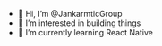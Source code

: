 - 👋 Hi, I’m @JankarmticGroup
- 👀 I’m interested in building things
- 🌱 I’m currently learning React Native


<!---
JankarmticGroup/JankarmticGroup is a ✨ special ✨ repository because its `README.md` (this file) appears on your GitHub profile.
You can click the Preview link to take a look at your changes.
--->
